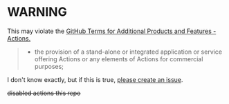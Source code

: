 # WARNING
This may violate the [GitHub Terms for Additional Products and Features - Actions.](https://docs.github.com/en/github/site-policy/github-terms-for-additional-products-and-features#actions)

> - the provision of a stand-alone or integrated application or service offering Actions or any elements of Actions for commercial purposes;

I don't know exactly, but if this is true, [please create an issue](https://github.com/KSPActions/actions-docker-services/issues/new).

~~disabled actions this repo~~
